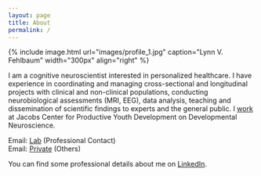 ```yaml
---
layout: page
title: About
permalink: /
---
```


{% include image.html url="images/profile_1.jpg" caption="Lynn V. Fehlbaum" width="300px" align="right" %}

I am a cognitive neuroscientist interested in personalized healthcare. I have experience in coordinating and managing cross-sectional and longitudinal projects with clinical and non-clinical populations, conducting neurobiological assessments (MRI, EEG), data analysis, teaching and dissemination of scientific findings to experts and the general public. I [work] at Jacobs Center for Productive Youth Development on Developmental Neuroscience.


Email: [Lab] (Professional Contact) <br />
Email: [Private] (Others)


You can find some professional details about me on [LinkedIn].

[LinkedIn]: https://www.linkedin.com/in/lynnfehlbaum/
[Lab]: mailto:lynnfehlbaum@uzh.ch
[Private]: mailto:lynnfehlbaum@gmail.com
[work]: https://www.jacobscenter.uzh.ch/en/research/developmental_neuroscience/home.html
